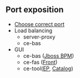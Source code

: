## Port exposition

* [Choose correct port](https://constellation.soprasteria.com/confluence2/display/DEP/KUBE+NODE+PORT+distribution)
* Load balancing
    * server-proxy
    * ce-bas
* GUI
    * ce-bas ([Jboss BPM](https://ce-bas.asm2.dxp.delivery/business-central/))
    * ce-fas ([Front](https://ce-fas.asm2.dxp.delivery/sopra-banking-security-login-module-web/))
    * ce-tool([EP](https://ce-tools.asm2.dxp.delivery/catalog-web/portal), [Catalog](https://ce-tools.asm2.dxp.delivery/eP_War/eba))